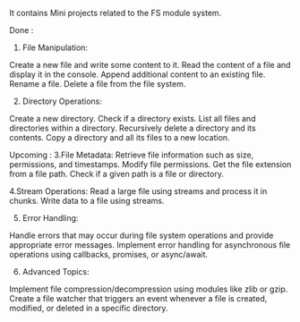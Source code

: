 It contains Mini projects related to the FS module system. 

Done : 
1. File Manipulation:

Create a new file and write some content to it.
Read the content of a file and display it in the console.
Append additional content to an existing file.
Rename a file.
Delete a file from the file system.

2. Directory Operations:

Create a new directory.
Check if a directory exists.
List all files and directories within a directory.
Recursively delete a directory and its contents.
Copy a directory and all its files to a new location.

Upcoming : 
   3.File Metadata:
   Retrieve file information such as size, permissions, and timestamps.
      Modify file permissions.
      Get the file extension from a file path.
      Check if a given path is a file or directory.

4.Stream Operations:
Read a large file using streams and process it in chunks.
   Write data to a file using streams.

5. Error Handling:

Handle errors that may occur during file system operations and provide appropriate error messages.
Implement error handling for asynchronous file operations using callbacks, promises, or async/await.

6. Advanced Topics:

Implement file compression/decompression using modules like zlib or gzip.
Create a file watcher that triggers an event whenever a file is created, modified, or deleted in a specific directory.
